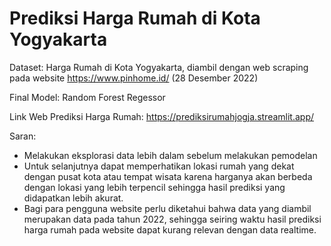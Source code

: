 # Prediksi Harga Rumah di Kota Yogyakarta

Dataset: Harga Rumah di Kota Yogyakarta, diambil dengan web scraping pada website https://www.pinhome.id/ (28 Desember 2022)

Final Model: Random Forest Regessor 

Link Web Prediksi Harga Rumah: https://prediksirumahjogja.streamlit.app/

Saran:
- Melakukan eksplorasi data lebih dalam sebelum melakukan pemodelan
- Untuk selanjutnya dapat memperhatikan lokasi rumah yang dekat dengan pusat kota atau tempat wisata karena harganya akan berbeda dengan lokasi yang lebih terpencil sehingga hasil prediksi yang didapatkan lebih akurat.
- Bagi para pengguna website perlu diketahui bahwa data yang diambil merupakan data pada tahun 2022, sehingga seiring waktu hasil prediksi harga rumah pada website dapat kurang relevan dengan data realtime. 

